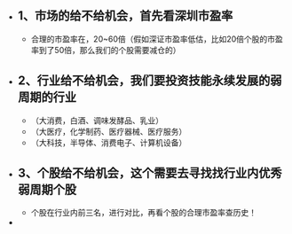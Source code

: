- ## 1、市场的给不给机会，首先看深圳市盈率
	- 合理的市盈率在，20~60倍（假如深证市盈率低估，比如20倍个股的市盈率到了50倍，那么我们的个股需要减仓的）
- ## 2、行业给不给机会，我们要投资技能永续发展的弱周期的行业
	- （大消费，白酒、调味发酵品、乳业）
	- （大医疗，化学制药、医疗器械、医疗服务）
	- （大科技，半导体、消费电子、计算机设备）
- ## 3、个股给不给机会，这个需要去寻找找行业内优秀弱周期个股
	- 个股在行业内前三名，进行对比，再看个股的合理市盈率查历史！
-